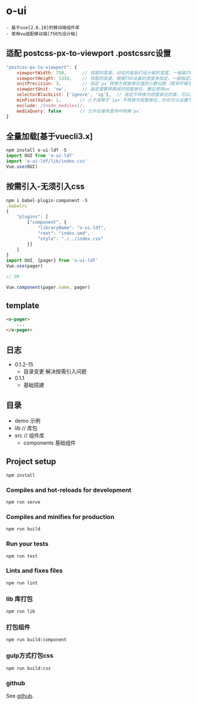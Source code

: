 # o-ui
```
- 基于vue[2.6.10]的移动端组件库
- 使用vw适配移动端[750为设计稿]
```


## 适配 postcss-px-to-viewport .postcssrc设置
```js
"postcss-px-to-viewport": {
	viewportWidth: 750,      // 视窗的宽度，对应的是我们设计稿的宽度，一般是750
	viewportHeight: 1334,    // 视窗的高度，根据750设备的宽度来指定，一般指定1334，也可以不配置
	unitPrecision: 3,        // 指定`px`转换为视窗单位值的小数位数（很多时候无法整除）
	viewportUnit: 'vw',      // 指定需要转换成的视窗单位，建议使用vw
	selectorBlackList: ['ignore', 'ig'],  // 指定不转换为视窗单位的类，可以自定义，可以无限添加,建议定义一至两个通用的类名
	minPixelValue: 1,       // 小于或等于`1px`不转换为视窗单位，你也可以设置为你想要的值
	exclude: /(node_modules)/,
	mediaQuery: false       // 允许在媒体查询中转换`px`
}
```

## 全量加载[基于vuecli3.x]
```js
npm install o-ui-ldf -S
import OUI from 'o-ui-ldf'
import 'o-ui-ldf/lib/index.css'
Vue.use(OUI)
```
## 按需引入-无须引入css
``` js
npm i babel-plugin-component -S
.babelrc
{
	"plugins": [
		["component", {
			"libraryName": "o-ui-ldf",
			"root": "index.umd",
			"style": "./../index.css"
		}]
	]
}
import OUI, {pager} from 'o-ui-ldf'
Vue.use(pager)

// OR

Vue.component(pager.name, pager)

```
## template
```html
<o-pager>
	...
</o-pager>
```

## 日志
- 0.1.2-15
	- 目录变更 解决按需引入问题 
- 0.1.1
	- 基础搭建 


## 目录
- demo 示例
- lib // 库包
- src // 组件库
	- components 基础组件 

## Project setup
```
npm install
```

### Compiles and hot-reloads for development
```
npm run serve
```

### Compiles and minifies for production
```
npm run build
```

### Run your tests
```
npm run test
```

### Lints and fixes files
```
npm run lint
```

### lib 库打包
```
npm run lib
```

### 打包组件
```
npm run build:component
```

### gulp方式打包css
```
npm run build:css
```

### github
See [github](https://gitbub.com/laodifanga/o-ui).
